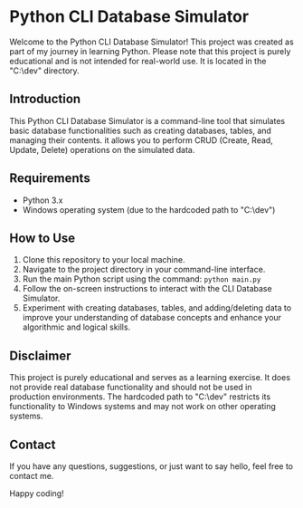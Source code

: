 # Python CLI Database Simulator

Welcome to the Python CLI Database Simulator! This project was created as part of my journey in learning Python. Please note that this project is purely educational and is not intended for real-world use. It is located in the "C:\dev" directory.

## Introduction

This Python CLI Database Simulator is a command-line tool that simulates basic database functionalities such as creating databases, tables, and managing their contents. it allows you to perform CRUD (Create, Read, Update, Delete) operations on the simulated data.

## Requirements

- Python 3.x
- Windows operating system (due to the hardcoded path to "C:\dev")

## How to Use

1. Clone this repository to your local machine.
2. Navigate to the project directory in your command-line interface.
3. Run the main Python script using the command: `python main.py`
4. Follow the on-screen instructions to interact with the CLI Database Simulator.
5. Experiment with creating databases, tables, and adding/deleting data to improve your understanding of database concepts and enhance your algorithmic and logical skills.

## Disclaimer

This project is purely educational and serves as a learning exercise. It does not provide real database functionality and should not be used in production environments. The hardcoded path to "C:\dev" restricts its functionality to Windows systems and may not work on other operating systems.

## Contact

If you have any questions, suggestions, or just want to say hello, feel free to contact me.

Happy coding!
